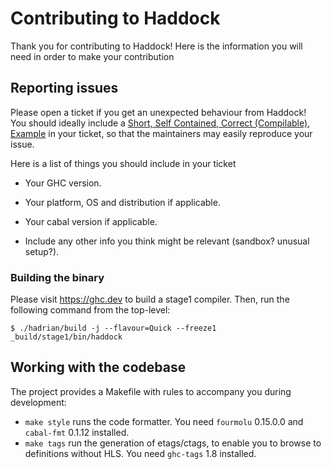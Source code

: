 # Contributing to Haddock

Thank you for contributing to Haddock! Here is the information you will need in
order to make your contribution

## Reporting issues

Please open a ticket if you get an unexpected behaviour from Haddock!  
You should ideally include a [Short, Self Contained, Correct (Compilable), Example][SSCCE]
in your ticket, so that the maintainers may easily reproduce your issue.

Here is a list of things you should include in your ticket

* Your GHC version.

* Your platform, OS and distribution if applicable.

* Your cabal version if applicable.

* Include any other info you think might be relevant (sandbox? unusual setup?).

### Building the binary

Please visit https://ghc.dev to build a stage1 compiler.
Then, run the following command from the top-level:

```
$ ./hadrian/build -j --flavour=Quick --freeze1 _build/stage1/bin/haddock
```

## Working with the codebase

The project provides a Makefile with rules to accompany you during development:

* `make style` runs the code formatter. You need `fourmolu` 0.15.0.0 and `cabal-fmt` 0.1.12 installed.
* `make tags` run the generation of etags/ctags, to enable you to browse to definitions without HLS. You need `ghc-tags` 1.8 installed.


[SSCCE]: http://sscce.org/
